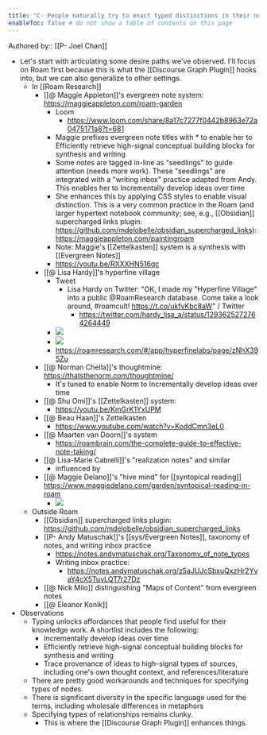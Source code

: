```yaml
---
title: "C- People naturally try to enact typed distinctions in their notes"
enableToc: false # do not show a table of contents on this page
---
```

Authored by:: [[P- Joel Chan]]

- Let's start with articulating some desire paths we've observed. I'll focus on Roam first because this is what the [[Discourse Graph Plugin]] hooks into, but we can also generalize to other settings.
    - In [[Roam Research]]
        - [[@ Maggie Appleton]]'s evergreen note system: https://maggieappleton.com/roam-garden
            - Loom
                - https://www.loom.com/share/8a17c7277f0442b8963e72a0475171a8?t=681
            - Maggie prefixes evergreen note titles with * to enable her to Efficiently retrieve high-signal conceptual building blocks for synthesis and writing
            - Some notes are tagged in-line as "seedlings" to guide attention (needs more work). These "seedlings" are integrated with a "writing inbox" practice adapted from Andy. This enables her to Incrementally develop ideas over time
            - She enhances this by applying CSS styles to enable visual distinction. This is a very common practice in the Roam (and larger hypertext notebook community; see, e.g., [[Obsidian]] supercharged links plugin: https://github.com/mdelobelle/obsidian_supercharged_links): https://maggieappleton.com/paintingroam
            - Note: Maggie's [[Zettelkasten]] system is a synthesis with [[Evergreen Notes]]
            - https://youtu.be/RXXXHN516qc
        - [[@ Lisa Hardy]]'s hyperfine village
            - Tweet
                - Lisa Hardy on Twitter: "OK, I made my "Hyperfine Village" into a public @RoamResearch database. Come take a look around, #roamcult! https://t.co/ukfvKbc8aW" / Twitter
                    - https://twitter.com/hardy_lisa_a/status/1293625272764264449
            - ![](https://firebasestorage.googleapis.com/v0/b/firescript-577a2.appspot.com/o/imgs%2Fapp%2Fmegacoglab%2Fj4TySbg_kn.png?alt=media&token=43f58b3c-5e70-4fc5-958d-e3d2f889d343)
            - ![](https://firebasestorage.googleapis.com/v0/b/firescript-577a2.appspot.com/o/imgs%2Fapp%2Fmegacoglab%2FaKBsQwbopq.png?alt=media&token=aa09ac2a-27cf-49e0-bbd8-0cdab135db0a)
            - https://roamresearch.com/#/app/hyperfinelabs/page/zNhX395Zu
        - [[@ Norman Chella]]'s thoughtmine: https://thatsthenorm.com/thoughtmine/
            - It's tuned to enable Norm to Incrementally develop ideas over time
        - [[@ Shu Omi]]'s [[Zettelkasten]] system: 
            - https://youtu.be/KmGrK1YxUPM
        - [[@ Beau Haan]]'s Zettelkasten
            - https://www.youtube.com/watch?v=KoddCmn3eL0
        - [[@ Maarten van Doorn]]'s system
            - https://roambrain.com/the-complete-guide-to-effective-note-taking/
        - [[@ Lisa-Marie Cabrelli]]'s "realization notes" and similar
            - influenced by 
        - [[@ Maggie Delano]]'s "hive mind" for [[syntopical reading]]  https://www.maggiedelano.com/garden/syntopical-reading-in-roam
            - ![](https://firebasestorage.googleapis.com/v0/b/firescript-577a2.appspot.com/o/imgs%2Fapp%2Fmegacoglab%2FdbQur6sg1i.png?alt=media&token=a7ec75e8-31d2-4da4-994b-465a372ee73d)
    - Outside Roam
        - [[Obsidian]] supercharged links plugin: https://github.com/mdelobelle/obsidian_supercharged_links
        - [[P- Andy Matuschak]]'s [[sys/Evergreen Notes]], taxonomy of notes, and writing inbox practice
            - https://notes.andymatuschak.org/Taxonomy_of_note_types
            - Writing inbox practice: 
                - https://notes.andymatuschak.org/z5aJUJcSbxuQxzHr2YvaY4cX5TuvLQT7r27Dz
        - [[@ Nick Milo]] distinguishing "Maps of Content" from evergreen notes
        - [[@ Eleanor Konik]]
- Observations
    - Typing unlocks affordances that people find useful for their knowledge work. A shortlist includes the following:
        - Incrementally develop ideas over time
        - Efficiently retrieve high-signal conceptual building blocks for synthesis and writing
        - Trace provenance of ideas to high-signal types of sources, including one's own thought context, and references/literature
    - There are pretty good workarounds and techniques for specifying types of nodes. 
    - There is significant diversity in the specific language used for the terms, including wholesale differences in metaphors
    -  Specifying types of relationships remains clunky. 
        - This is where the [[Discourse Graph Plugin]] enhances things.
